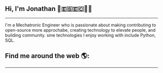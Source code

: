 ## Hi, I'm Jonathan 🦾​🇪🇸​🇪🇨​👋🏼​​
---


I'm a Mechatronic Engineer who is passionate about making contributing to open-source more approchabe, creating technology to elevate people, and building community. sme technologies I enjoy working with include Python, SQL.

 ## Find me around the web 🌎:
 ---
 
